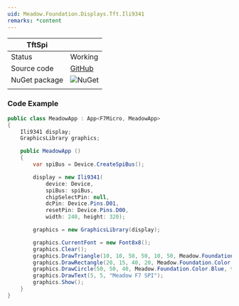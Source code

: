```yaml
---
uid: Meadow.Foundation.Displays.Tft.Ili9341
remarks: *content
---
```


| TftSpi        |             |
|---------------|-------------|
| Status        | Working     |
| Source code   | [GitHub](https://github.com/WildernessLabs/Meadow.Foundation/tree/master/Source/Meadow.Foundation.Peripherals/Displays.TftSpi) |
| NuGet package | ![NuGet](https://img.shields.io/nuget/v/Meadow.Foundation.Displays.TftSpi.svg?label=NuGet) |
| | |

### Code Example

```csharp
public class MeadowApp : App<F7Micro, MeadowApp>
{
    Ili9341 display;
    GraphicsLibrary graphics;

    public MeadowApp ()
    {
        var spiBus = Device.CreateSpiBus();

        display = new Ili9341(
            device: Device, 
            spiBus: spiBus,
            chipSelectPin: null,
            dcPin: Device.Pins.D01,
            resetPin: Device.Pins.D00,
            width: 240, height: 320);

        graphics = new GraphicsLibrary(display);

        graphics.CurrentFont = new Font8x8();
        graphics.Clear();
        graphics.DrawTriangle(10, 10, 50, 50, 10, 50, Meadow.Foundation.Color.Red);
        graphics.DrawRectangle(20, 15, 40, 20, Meadow.Foundation.Color.Yellow, false);
        graphics.DrawCircle(50, 50, 40, Meadow.Foundation.Color.Blue, false);
        graphics.DrawText(5, 5, "Meadow F7 SPI");
        graphics.Show();
    }
}
```